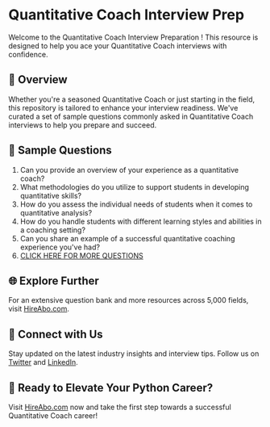 # Quantitative Coach Interview Prep

Welcome to the Quantitative Coach Interview Preparation ! This resource is designed to help you ace your Quantitative Coach interviews with confidence.

## 🚀 Overview

Whether you're a seasoned Quantitative Coach or just starting in the field, this repository is tailored to enhance your interview readiness. We've curated a set of sample questions commonly asked in Quantitative Coach interviews to help you prepare and succeed.

## 📝 Sample Questions

1. Can you provide an overview of your experience as a quantitative coach?
2. What methodologies do you utilize to support students in developing quantitative skills?
3. How do you assess the individual needs of students when it comes to quantitative analysis?
4. How do you handle students with different learning styles and abilities in a coaching setting?
5. Can you share an example of a successful quantitative coaching experience you've had?
6. [CLICK HERE FOR MORE QUESTIONS](https://hireabo.com/job/19_3_25/Quantitative%20Coach)

## 🌐 Explore Further

For an extensive question bank and more resources across 5,000 fields, visit [HireAbo.com](https://www.hireabo.com).

## 📱 Connect with Us

Stay updated on the latest industry insights and interview tips. Follow us on [Twitter](https://twitter.com/hireabo) and [LinkedIn](https://www.linkedin.com/in/hire-abo-3609972a8/).

## 🚀 Ready to Elevate Your Python Career?

Visit [HireAbo.com](https://www.hireabo.com) now and take the first step towards a successful Quantitative Coach career!